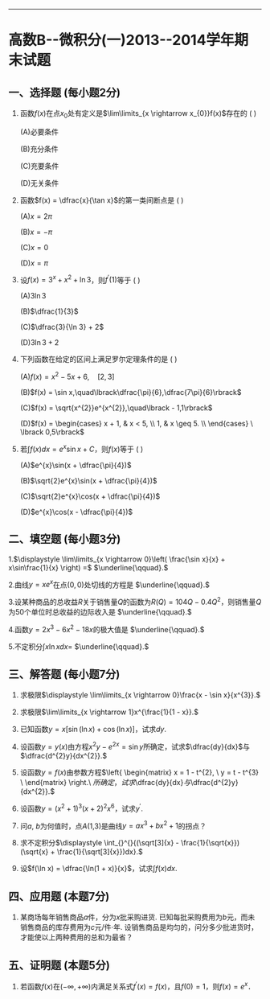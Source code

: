 ------ ---- ---- ---- ---- ---- ------

# 高数B--微积分(一)2013--2014学年期末试题

## 一、选择题 (每小题2分)

1. 函数$f(x)$在点$x_{0}$处有定义是$\lim\limits_{x \rightarrow x_{0}}f(x)$存在的 ( )

   (A)必要条件 

   (B)充分条件 

   (C)充要条件 

   (D)无关条件

   

2. 函数$f(x) = \dfrac{x}{\tan x}$的第一类间断点是 ( )

   (A)$x = 2\pi$ 

   (B)$x = - \pi$ 

   (C)$x = 0$ 

   (D)$x = \pi$

   

3. 设$f(x) = 3^{x} + x^{2} + \ln 3$，则$f^{\prime}(1)$等于 ( )

   (A)$3\ln 3$ 

   (B)$\dfrac{1}{3}$ 

   (C)$\dfrac{3}{\ln 3} + 2$ 

   (D)$3\ln 3 + 2$

   

4. 下列函数在给定的区间上满足罗尔定理条件的是 ( )

   (A)$f(x) = x^{2} - 5x + 6,\quad\lbrack 2,3\rbrack$ 

   (B)$f(x) = \sin x,\quad\lbrack\dfrac{\pi}{6},\dfrac{7\pi}{6}\rbrack$

   (C)$f(x) = \sqrt{x^{2}}e^{x^{2}},\quad\lbrack - 1,1\rbrack$ 

   (D)$f(x) = \begin{cases}
   x + 1, & x < 5, \\
   1, & x \geq 5. \\
   \end{cases} \ \lbrack 0,5\rbrack$

   

5. 若$\int_{}^{}{f(x)dx} = e^{x}\sin x + C$，则$f(x)$等于 ( )

   (A)$e^{x}\sin(x + \dfrac{\pi}{4})$ 

   (B)$\sqrt{2}e^{x}\sin(x + \dfrac{\pi}{4})$

   (C)$\sqrt{2}e^{x}\cos(x + \dfrac{\pi}{4})$ 

   (D)$e^{x}\cos(x - \dfrac{\pi}{4})$

## 二、填空题 (每小题3分)

1.$\displaystyle \lim\limits_{x \rightarrow 0}\left( \frac{\sin x}{x} + x\sin\frac{1}{x} \right) =$ $\underline{\qquad}.$



2.曲线$y = xe^{x}$在点$(0,0)$处切线的方程是 $\underline{\qquad}.$



3.设某种商品的总收益$R$关于销售量$Q$的函数为$R(Q) = 104Q - 0.4Q^{2}$，则销售量$Q$为50个单位时总收益的边际收入是 $\underline{\qquad}.$



4.函数$y = 2x^{3} - 6x^{2} - 18x$的极大值是 $\underline{\qquad}.$



5.不定积分$\displaystyle \int{x\ln x dx} =$ $\underline{\qquad}.$

## 三、解答题 (每小题7分)

1. 求极限$\displaystyle \lim\limits_{x \rightarrow 0}\frac{x - \sin x}{x^{3}}.$

   

2. 求极限$\lim\limits_{x \rightarrow 1}x^{\frac{1}{1 - x}}.$

   

3. 已知函数$y = x\lbrack\sin(\ln x) + \cos(\ln x)\rbrack$，试求$dy.$

   

4. 设函数$y = y(x)$由方程$x^{2}y - e^{2x} = \sin y$所确定，试求$\dfrac{dy}{dx}$与$\dfrac{d^{2}y}{dx^{2}}.$

   

5. 设函数$y = f(x)$由参数方程$\left\{ \begin{matrix}
   x = 1 - t^{2}, \\
   y = t - t^{3} \\
   \end{matrix} \right.\ $所确定，试求$\dfrac{dy}{dx}$与$\dfrac{d^{2}y}{dx^{2}}.$

   

6. 设函数$y = (x^{2} + 1)^{3}(x + 2)^{2}x^{6}$，试求$y^{\prime}.$

   

7. 问*a*, *b*为何值时，点*A*(1,3)是曲线$y = ax^{3} + bx^{2} + 1$的拐点？

   

8. 求不定积分$\displaystyle \int_{}^{}{(\sqrt[3]{x} - \frac{1}{\sqrt{x}})(\sqrt{x} + \frac{1}{\sqrt[3]{x}})dx}.$

   

9. 设$f(\ln x) = \dfrac{\ln(1 + x)}{x}$，试求$\displaystyle \int_{}^{}{f(x)dx}.$

## 四、应用题 (本题7分)

1. 某商场每年销售商品$a$件，分为$x$批采购进货. 已知每批采购费用为$b$元，而未销售商品的库存费用为$c$元/件·年. 设销售商品是均匀的，问分多少批进货时，才能使以上两种费用的总和为最省？

## 五、证明题 (本题5分)

1. 若函数$f(x)$在$( - \infty, + \infty)$内满足关系式$f^{\prime}(x) = f(x)$，且$f(0) = 1$，则$f(x) = e^{x}$．









